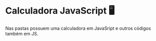 # Calculadora JavaScript 🖥

Nas pastas possuem uma calculadora em JavaSript e outros códigos também em JS. 

